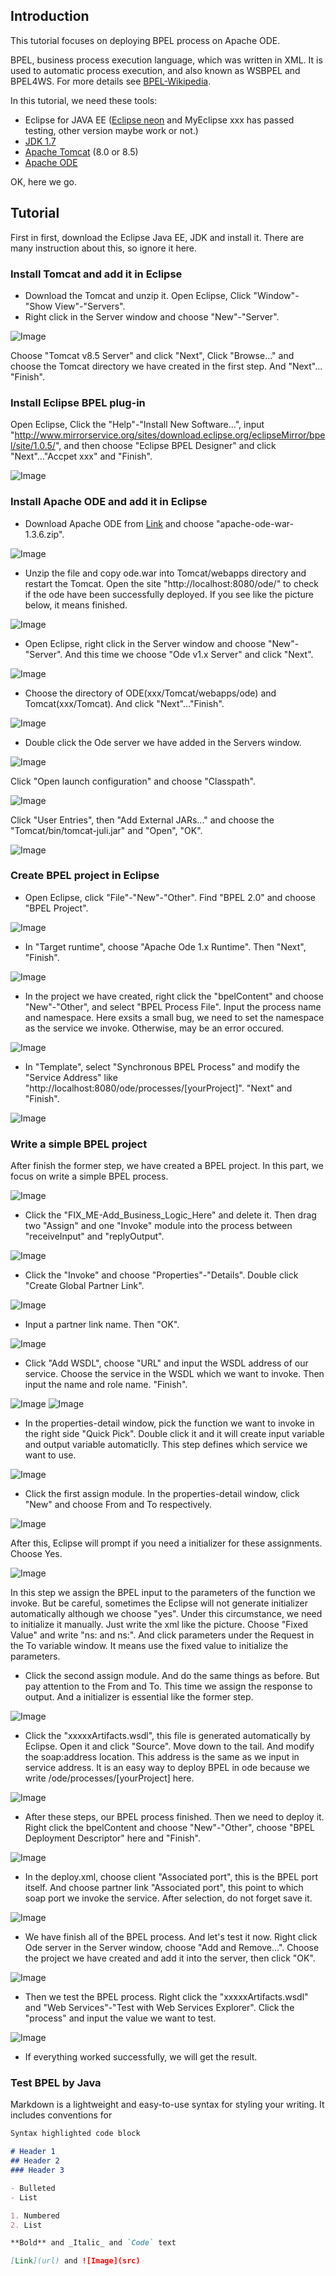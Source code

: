 ## Introduction

This tutorial focuses on deploying BPEL process on Apache ODE.

BPEL, business process execution language, which was written in XML. It is used to automatic process execution, and also known as WSBPEL and BPEL4WS. For more details see [BPEL-Wikipedia](https://en.wikipedia.org/wiki/Business_Process_Execution_Language).

In this tutorial, we need these tools:
- Eclipse for JAVA EE ([Eclipse neon](https://www.eclipse.org/downloads/) and MyEclipse xxx has passed testing, other version maybe work or not.)
- [JDK 1.7](http://www.oracle.com/technetwork/java/javase/downloads/jdk7-downloads-1880260.html)
- [Apache Tomcat](http://tomcat.apache.org) (8.0 or 8.5)
- [Apache ODE](http://ode.apache.org/getting-ode.html)

OK, here we go.

## Tutorial

First in first, download the Eclipse Java EE, JDK and install it. There are many instruction about this, so ignore it here.

### Install Tomcat and add it in Eclipse
- Download the Tomcat and unzip it. Open Eclipse, Click "Window"-"Show View"-"Servers".
- Right click in the Server window and choose "New"-"Server". 

![Image](https://github.com/DaoD/Tutorial-on-BPEL/raw/master/images/3.PNG)

Choose "Tomcat v8.5 Server" and click "Next", Click "Browse..." and choose the Tomcat directory we have created in the first step. And "Next"... "Finish".

### Install Eclipse BPEL plug-in
Open Eclipse, Click the "Help"-"Install New Software...", input "http://www.mirrorservice.org/sites/download.eclipse.org/eclipseMirror/bpel/site/1.0.5/", and then choose "Eclipse BPEL Designer" and click "Next"..."Accpet xxx" and "Finish".

![Image](https://github.com/DaoD/Tutorial-on-BPEL/raw/master/images/1.PNG)

### Install Apache ODE and add it in Eclipse
- Download Apache ODE from [Link](http://ode.apache.org/getting-ode.html) and choose "apache-ode-war-1.3.6.zip".

![Image](https://github.com/DaoD/Tutorial-on-BPEL/raw/master/images/2.PNG)

- Unzip the file and copy ode.war into Tomcat/webapps directory and restart the Tomcat. Open the site "http://localhost:8080/ode/" to check if the ode have been successfully deployed. If you see like the picture below, it means finished.

![Image](https://github.com/DaoD/Tutorial-on-BPEL/raw/master/images/4.PNG)

- Open Eclipse, right click in the Server window and choose "New"-"Server". And this time we choose "Ode v1.x Server" and click "Next".

![Image](https://github.com/DaoD/Tutorial-on-BPEL/raw/master/images/5.PNG)

- Choose the directory of ODE(xxx/Tomcat/webapps/ode) and Tomcat(xxx/Tomcat). And click "Next"..."Finish".

![Image](https://github.com/DaoD/Tutorial-on-BPEL/raw/master/images/6.PNG)

- Double click the Ode server we have added in the Servers window. 

![Image](https://github.com/DaoD/Tutorial-on-BPEL/raw/master/images/7.PNG)

Click "Open launch configuration" and choose "Classpath".

![Image](https://github.com/DaoD/Tutorial-on-BPEL/raw/master/images/8.PNG)

Click "User Entries", then "Add External JARs..." and choose the "Tomcat/bin/tomcat-juli.jar" and "Open", "OK".

![Image](https://github.com/DaoD/Tutorial-on-BPEL/raw/master/images/9.PNG)

### Create BPEL project in Eclipse
- Open Eclipse, click "File"-"New"-"Other". Find "BPEL 2.0" and choose "BPEL Project".

![Image](https://github.com/DaoD/Tutorial-on-BPEL/raw/master/images/10.PNG)

- In "Target runtime", choose "Apache Ode 1.x Runtime". Then "Next", "Finish".

![Image](https://github.com/DaoD/Tutorial-on-BPEL/raw/master/images/11.PNG)

- In the project we have created, right click the "bpelContent" and choose "New"-"Other", and select "BPEL Process File". Input the process name and namespace. Here exsits a small bug, we need to set the namespace as the service we invoke. Otherwise, may be an error occured.

![Image](https://github.com/DaoD/Tutorial-on-BPEL/raw/master/images/12.PNG)

- In "Template", select "Synchronous BPEL Process" and modify the "Service Address" like "http://localhost:8080/ode/processes/[yourProject]". "Next" and "Finish".

![Image](https://github.com/DaoD/Tutorial-on-BPEL/raw/master/images/13.PNG)

### Write a simple BPEL project
After finish the former step, we have created a BPEL project. In this part, we focus on write a simple BPEL process.

![Image](https://github.com/DaoD/Tutorial-on-BPEL/raw/master/images/14.PNG)

- Click the "FIX_ME-Add_Business_Logic_Here" and delete it. Then drag two "Assign" and one "Invoke" module into the process between "receiveInput" and "replyOutput".

![Image](https://github.com/DaoD/Tutorial-on-BPEL/raw/master/images/15.PNG)

- Click the "Invoke" and choose "Properties"-"Details". Double click "Create Global Partner Link".

![Image](https://github.com/DaoD/Tutorial-on-BPEL/raw/master/images/16.PNG)

- Input a partner link name. Then "OK".

![Image](https://github.com/DaoD/Tutorial-on-BPEL/raw/master/images/17.PNG)

- Click "Add WSDL", choose "URL" and input the WSDL address of our service. Choose the service in the WSDL which we want to invoke. Then input the name and role name. "Finish".

![Image](https://github.com/DaoD/Tutorial-on-BPEL/raw/master/images/18.PNG)
![Image](https://github.com/DaoD/Tutorial-on-BPEL/raw/master/images/19.PNG)

- In the properties-detail window, pick the function we want to invoke in the right side "Quick Pick". Double click it and it will create input variable and output variable automaticlly. This step defines which service we want to use.

![Image](https://github.com/DaoD/Tutorial-on-BPEL/raw/master/images/20.PNG)

- Click the first assign module. In the properties-detail window, click "New" and choose From and To respectively. 

![Image](https://github.com/DaoD/Tutorial-on-BPEL/raw/master/images/21.PNG)

After this, Eclipse will prompt if you need a initializer for these assignments. Choose Yes.

![Image](https://github.com/DaoD/Tutorial-on-BPEL/raw/master/images/22.PNG)

In this step we assign the BPEL input to the parameters of the function we invoke. But be careful, sometimes the Eclipse will not generate initializer automatically although we choose "yes". Under this circumstance, we need to initialize it manually. Just write the xml like the picture. Choose "Fixed Value" and write "ns:<functionname> and ns:<parametername>". And click parameters under the Request in the To variable window. It means use the fixed value to initialize the parameters.

- Click the second assign module. And do the same things as before. But pay attention to the From and To. This time we assign the response to output. And a initializer is essential like the former step.

![Image](https://github.com/DaoD/Tutorial-on-BPEL/raw/master/images/23.PNG)

- Click the "xxxxxArtifacts.wsdl", this file is generated automatically by Eclipse. Open it and click "Source". Move down to the tail. And modify the soap:address location. This address is the same as we input in service address. It is an easy way to deploy BPEL in ode because we write /ode/processes/[yourProject] here.

![Image](https://github.com/DaoD/Tutorial-on-BPEL/raw/master/images/24.PNG)

- After these steps, our BPEL process finished. Then we need to deploy it. Right click the bpelContent and choose "New"-"Other", choose "BPEL Deployment Descriptor" here and "Finish".

![Image](https://github.com/DaoD/Tutorial-on-BPEL/raw/master/images/25.PNG)

- In the deploy.xml, choose client "Associated port", this is the BPEL port itself. And choose partner link "Associated port", this point to which soap port we invoke the service. After selection, do not forget save it.

![Image](https://github.com/DaoD/Tutorial-on-BPEL/raw/master/images/26.PNG)

- We have finish all of the BPEL process. And let's test it now. Right click Ode server in the Server window, choose "Add and Remove...". Choose the project we have created and add it into the server, then click "OK".

![Image](https://github.com/DaoD/Tutorial-on-BPEL/raw/master/images/27.PNG)

- Then we test the BPEL process. Right click the "xxxxxArtifacts.wsdl" and "Web Services"-"Test with Web Services Explorer". Click the "process" and input the value we want to test.

![Image](https://github.com/DaoD/Tutorial-on-BPEL/raw/master/images/28.PNG)

- If everything worked successfully, we will get the result.

### Test BPEL by Java



Markdown is a lightweight and easy-to-use syntax for styling your writing. It includes conventions for

```markdown
Syntax highlighted code block

# Header 1
## Header 2
### Header 3

- Bulleted
- List

1. Numbered
2. List

**Bold** and _Italic_ and `Code` text

[Link](url) and ![Image](src)
```


